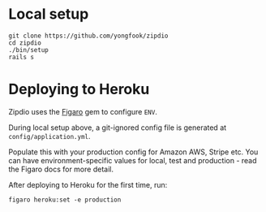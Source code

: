# Local setup

```
git clone https://github.com/yongfook/zipdio
cd zipdio
./bin/setup
rails s
```

# Deploying to Heroku

Zipdio uses the [Figaro](https://github.com/laserlemon/figaro) gem to configure `ENV`.

During local setup above, a git-ignored config file is generated at `config/application.yml`.

Populate this with your production config for Amazon AWS, Stripe etc. You can have environment-specific values for local, test and production - read the Figaro docs for more detail.

After deploying to Heroku for the first time, run:

```
figaro heroku:set -e production
```